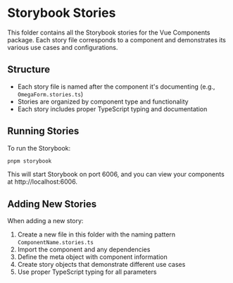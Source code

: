 # Storybook Stories

This folder contains all the Storybook stories for the Vue Components package. Each story file corresponds to a component and demonstrates its various use cases and configurations.

## Structure

- Each story file is named after the component it's documenting (e.g., `OmegaForm.stories.ts`)
- Stories are organized by component type and functionality
- Each story includes proper TypeScript typing and documentation

## Running Stories

To run the Storybook:

```bash
pnpm storybook
```

This will start Storybook on port 6006, and you can view your components at http://localhost:6006.

## Adding New Stories

When adding a new story:

1. Create a new file in this folder with the naming pattern `ComponentName.stories.ts`
2. Import the component and any dependencies
3. Define the meta object with component information
4. Create story objects that demonstrate different use cases
5. Use proper TypeScript typing for all parameters 
